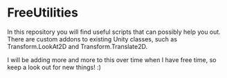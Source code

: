 # FreeUtilities
In this repository you will find useful scripts that can possibly help you out. There are custom addons to existing Unity classes, such as Transform.LookAt2D and Transform.Translate2D.
  
I will be adding more and more to this over time when I have free time, so keep a look out for new things! :)
